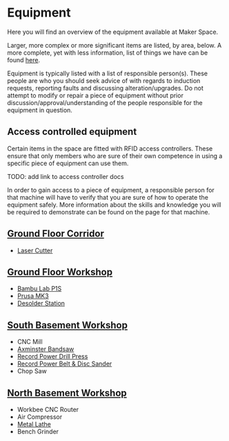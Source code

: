 # Equipment

Here you will find an overview of the equipment available at Maker Space.

Larger, more complex or more significant items are listed, by area, below.
A more complete, yet with less information, list of things we have can be found [here](./abridged_list.md).

Equipment is typically listed with a list of responsible person(s).
These people are who you should seek advice of with regards to induction requests, reporting faults and discussing alteration/upgrades.
Do not attempt to modify or repair a piece of equipment without prior discussion/approval/understanding of the people responsible for the equipment in question.

## Access controlled equipment

Certain items in the space are fitted with RFID access controllers.
These ensure that only members who are sure of their own competence in using a specific piece of equipment can use them.

TODO: add link to access controller docs

In order to gain access to a piece of equipment, a responsible person for that machine will have to verify that you are sure of how to operate the equipment safely.
More information about the skills and knowledge you will be required to demonstrate can be found on the page for that machine.

## [Ground Floor Corridor](../the_space/ground_floor_corridor.md)

- [Laser Cutter](./laser_cutter/)

## [Ground Floor Workshop](../the_space/ground_floor_workshop.md)

- [Bambu Lab P1S](./bambulab_p1s/)
- [Prusa MK3](./prusa_mk3/)
- [Desolder Station](./duratool_desolder_station/)

## [South Basement Workshop](../the_space/south_basement_workshop.md)

- CNC Mill
- [Axminster Bandsaw](./axminster_bandsaw/)
- [Record Power Drill Press](./record_power_drill_press/)
- [Record Power Belt & Disc Sander](./record_power_belt_and_disc_sander/)
- Chop Saw

## [North Basement Workshop](../the_space/north_basement_workshop.md)

- Workbee CNC Router
- Air Compressor
- [Metal Lathe](./metal_lathe/)
- Bench Grinder

